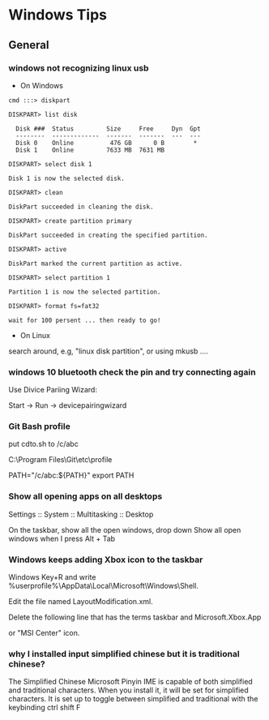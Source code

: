 # Windows Tips

## General

### windows not recognizing linux usb

- On Windows

```
cmd :::> diskpart

DISKPART> list disk

  Disk ###  Status         Size     Free     Dyn  Gpt
  --------  -------------  -------  -------  ---  ---
  Disk 0    Online          476 GB      0 B        *
  Disk 1    Online         7633 MB  7631 MB

DISKPART> select disk 1

Disk 1 is now the selected disk.

DISKPART> clean

DiskPart succeeded in cleaning the disk.

DISKPART> create partition primary

DiskPart succeeded in creating the specified partition.

DISKPART> active

DiskPart marked the current partition as active.

DISKPART> select partition 1

Partition 1 is now the selected partition.

DISKPART> format fs=fat32

wait for 100 persent ... then ready to go!

```

- On Linux

search around, e.g, "linux disk partition", or using mkusb ....

### windows 10 bluetooth check the pin and try connecting again

Use Divice Pariing Wizard:

Start -> Run -> devicepairingwizard

### Git Bash profile

put cdto.sh to /c/abc

C:\Program Files\Git\etc\profile

PATH="/c/abc:${PATH}"
export PATH

### Show all opening apps on all desktops

Settings :: System :: Multitasking :: Desktop

On the taskbar, show all the open windows, drop down
Show all open windows when I press Alt + Tab

### Windows keeps adding Xbox icon to the taskbar

Windows Key+R and write %userprofile%\AppData\Local\Microsoft\Windows\Shell.

Edit the file named LayoutModification.xml.

Delete the following line that has the terms taskbar and Microsoft.Xbox.App

or "MSI Center" icon.

### why I installed input simplified chinese but it is traditional chinese?

The Simplified Chinese Microsoft Pinyin IME is capable of both simplified and traditional characters. When you install it, it will be set for simplified characters. It is set up to toggle between simplified and traditional with the keybinding ctrl shift F
